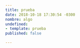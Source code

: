 ```yaml
---
title: prueba
date: 2018-10-18 17:30:54 -0300
nombre: algo
undefined:
- template: prueba
published: false

---
```

